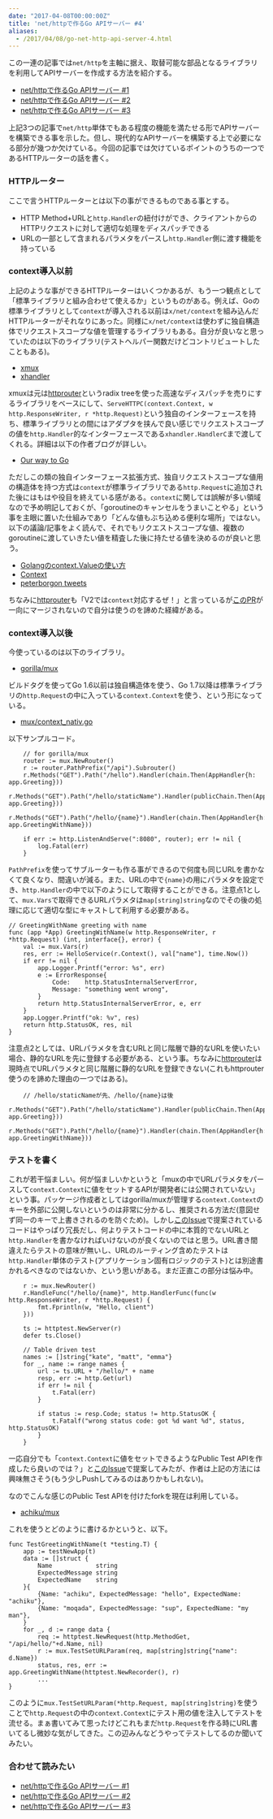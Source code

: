```yaml
---
date: "2017-04-08T00:00:00Z"
title: 'net/httpで作るGo APIサーバー #4'
aliases:
  - /2017/04/08/go-net-http-api-server-4.html
---
```


この一連の記事では`net/http`を主軸に据え、取替可能な部品となるライブラリを利用してAPIサーバーを作成する方法を紹介する。

- [net/httpで作るGo APIサーバー #1](http://akirachiku.com/2017/04/01/go-net-http-api-server-1.html)
- [net/httpで作るGo APIサーバー #2](http://akirachiku.com/2017/04/02/go-net-http-api-server-2.html)
- [net/httpで作るGo APIサーバー #3](http://akirachiku.com/2017/04/02/go-net-http-api-server-3.html)

上記3つの記事で`net/http`単体でもある程度の機能を満たせる形でAPIサーバーを構築できる事を示した。但し、現代的なAPIサーバーを構築する上で必要になる部分が幾つか欠けている。今回の記事では欠けているポイントのうちの一つであるHTTPルーターの話を書く。

### HTTPルーター

ここで言うHTTPルーターとは以下の事ができるものである事とする。

- HTTP Method+URLと`http.Handler`の紐付けができ、クライアントからのHTTPリクエストに対して適切な処理をディスパッチできる
- URLの一部として含まれるパラメタをパースし`http.Handler`側に渡す機能を持っている

### context導入以前

上記のような事ができるHTTPルーターはいくつかあるが、もう一つ観点として「標準ライブラリと組み合わせて使えるか」というものがある。例えば、Goの標準ライブラリとして`context`が導入される以前は`x/net/context`を組み込んだHTTPルーターがそれなりにあった。同様に`x/net/context`は使わずに独自構造体でリクエストスコープな値を管理するライブラリもある。自分が良いなと思っていたのは以下のライブラリ(テストヘルパー関数だけどコントリビュートしたこともある)。

- [xmux](https://github.com/rs/xmux)
- [xhandler](https://github.com/rs/xhandler)

xmuxは元は[httprouter](https://github.com/julienschmidt/httprouter)というradix treeを使った高速なディスパッチを売りにするライブラリをベースにして、`ServeHTTPC(context.Context, w http.ResponseWriter, r *http.Request)`という独自のインターフェースを持ち、標準ライブラリとの間にはアダプタを挟んで良い感じでリクエストスコープの値を`http.Handler`的なインターフェースである`xhandler.HandlerC`まで渡してくれる。詳細は以下の作者ブログが詳しい。

- [Our way to Go](http://engineering.dailymotion.com/our-way-to-go/)

ただしこの類の独自インターフェース拡張方式、独自リクエストスコープな値用の構造体を持つ方式は`context`が標準ライブラリである`http.Request`に追加された後にはもはや役目を終えている感がある。`context`に関しては誤解が多い領域なので予め明記しておくが、「goroutineのキャンセルをうまいことやる」という事を主眼に置いた仕組みであり「どんな値もぶち込める便利な場所」ではない。以下の議論/記事をよく読んで、それでもリクエストスコープな値、複数のgoroutineに渡していきたい値を精査した後に持たせる値を決めるのが良いと思う。

- [Golangのcontext.Valueの使い方](http://deeeet.com/writing/2017/02/23/go-context-value/)
- [Context](http://peter.bourgon.org/blog/2016/07/11/context.html)
- [peterborgon tweets](https://twitter.com/peterbourgon/status/752022730812317696)

ちなみに[httprouter](https://github.com/julienschmidt/httprouter)も「V2では`context`対応するぜ！」と言っているが[このPR](https://github.com/julienschmidt/httprouter/pull/147)が一向にマージされないので自分は使うのを諦めた経緯がある。


### context導入以後

今使っているのは以下のライブラリ。

- [gorilla/mux](https://github.com/gorilla/mux)

ビルドタグを使ってGo 1.6以前は独自構造体を使う、Go 1.7以降は標準ライブラリの`http.Request`の中に入っている`context.Context`を使う、という形になっている。

- [mux/context_nativ.go](https://github.com/gorilla/mux/blob/master/context_native.go#L1)

以下サンプルコード。

```golang
	// for gorilla/mux
	router := mux.NewRouter()
	r := router.PathPrefix("/api").Subrouter()
	r.Methods("GET").Path("/hello").Handler(chain.Then(AppHandler{h: app.Greeting}))
	r.Methods("GET").Path("/hello/staticName").Handler(publicChain.Then(AppHandler{h: app.Greeting}))
	r.Methods("GET").Path("/hello/{name}").Handler(chain.Then(AppHandler{h: app.GreetingWithName}))

	if err := http.ListenAndServe(":8080", router); err != nil {
		log.Fatal(err)
	}
```

`PathPrefix`を使ってサブルーターも作る事ができるので何度も同じURLを書かなくて良くなり、間違いが減る。また、URLの中で`{name}`の用にパラメタを設定でき、`http.Handler`の中で以下のようにして取得することができる。注意点1として、`mux.Vars`で取得できるURLパラメタは`map[string]string`なのでその後の処理に応じて適切な型にキャストして利用する必要がある。


```golang
// GreetingWithName greeting with name
func (app *App) GreetingWithName(w http.ResponseWriter, r *http.Request) (int, interface{}, error) {
	val := mux.Vars(r)
	res, err := HelloService(r.Context(), val["name"], time.Now())
	if err != nil {
		app.Logger.Printf("error: %s", err)
		e := ErrorResponse{
			Code:    http.StatusInternalServerError,
			Message: "something went wrong",
		}
		return http.StatusInternalServerError, e, err
	}
	app.Logger.Printf("ok: %v", res)
	return http.StatusOK, res, nil
}
```

注意点2としては、URLパラメタを含むURLと同じ階層で静的なURLを使いたい場合、静的なURLを先に登録する必要がある、という事。ちなみに[httprouter](https://github.com/julienschmidt/httprouter)は現時点でURLパラメタと同じ階層に静的なURLを登録できない(これもhttprouter使うのを諦めた理由の一つではある)。

```golang
    // /hello/staticNameが先、/hello/{name}は後
	r.Methods("GET").Path("/hello/staticName").Handler(publicChain.Then(AppHandler{h: app.Greeting}))
	r.Methods("GET").Path("/hello/{name}").Handler(chain.Then(AppHandler{h: app.GreetingWithName}))
```

### テストを書く

これが若干悩ましい。何が悩ましいかというと「muxの中でURLパラメタをパースして`context.Context`に値をセットするAPIが開発者には公開されていない」という事。パッケージ作成者としてはgorilla/muxが管理する`context.Context`のキーを外部に公開しないというのは非常に分かるし、推奨される方法だ(意図せず同一のキーで上書きされるのを防ぐため)。しかし[このIssue](https://github.com/gorilla/mux/issues/167)で提案されているコードはやっぱり冗長だし、何よりテストコードの中に本質的でないURLと`http.Handler`を書かなければいけないのが良くないのではと思う。URL書き間違えたらテストの意味が無いし、URLのルーティング含めたテストは`http.Handler`単体のテスト(アプリケーション固有ロジックのテスト)とは別途書かれるべきなのではないか、という思いがある。まだ正直この部分は悩み中。

```golang
    r := mux.NewRouter()
    r.HandleFunc("/hello/{name}", http.HandlerFunc(func(w http.ResponseWriter, r *http.Request) {
        fmt.Fprintln(w, "Hello, client")
    }))

    ts := httptest.NewServer(r)
    defer ts.Close()

    // Table driven test
    names := []string{"kate", "matt", "emma"}
    for _, name := range names {
        url := ts.URL + "/hello/" + name
        resp, err := http.Get(url)
        if err != nil {
            t.Fatal(err)
        }

        if status := resp.Code; status != http.StatusOK {
            t.Fatalf("wrong status code: got %d want %d", status, http.StatusOK)
        }
    }
```

一応自分でも「`context.Context`に値をセットできるようなPublic Test APIを作成したら良いのでは？」と[このIssue](https://github.com/gorilla/mux/issues/233)で提案してみたが、作者は上記の方法には興味無さそう(もう少しPushしてみるのはありかもしれない)。

なのでこんな感じのPublic Test APIを付けたforkを現在は利用している。

- [achiku/mux](https://github.com/achiku/mux/commit/f8f4828232971c798713d8c4f7bb9739f9950dc4)

これを使うとどのように書けるかというと、以下。

```golang
func TestGreetingWithName(t *testing.T) {
	app := testNewApp(t)
	data := []struct {
		Name            string
		ExpectedMessage string
		ExpectedName    string
	}{
		{Name: "achiku", ExpectedMessage: "hello", ExpectedName: "achiku"},
		{Name: "moqada", ExpectedMessage: "sup", ExpectedName: "my man"},
	}
	for _, d := range data {
		req := httptest.NewRequest(http.MethodGet, "/api/hello/"+d.Name, nil)
		r := mux.TestSetURLParam(req, map[string]string{"name": d.Name})
		status, res, err := app.GreetingWithName(httptest.NewRecorder(), r)
        ...
}
```

このように`mux.TestSetURLParam(*http.Request, map[string]string)`を使うことで`http.Request`の中の`context.Context`にテスト用の値を注入してテストを流せる。まぁ書いてみて思ったけどこれもまだ`http.Request`を作る時にURL書いてるし微妙な気がしてきた。この辺みんなどうやってテストしてるのか聞いてみたい。


### 合わせて読みたい

- [net/httpで作るGo APIサーバー #1](http://akirachiku.com/2017/04/01/go-net-http-api-server-1.html)
- [net/httpで作るGo APIサーバー #2](http://akirachiku.com/2017/04/02/go-net-http-api-server-2.html)
- [net/httpで作るGo APIサーバー #3](http://akirachiku.com/2017/04/02/go-net-http-api-server-3.html)
